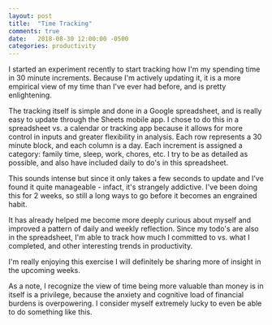```yaml
---
layout: post
title:  "Time Tracking"
comments: true
date:   2018-08-30 12:00:00 -0500
categories: productivity
---
```

 
I started an experiment recently to start tracking how I'm my spending time in 30 minute increments. Because I'm actively updating it, it is a more empirical view of my time than I've ever had before, and is pretty enlightening. 

The tracking itself is simple and done in a Google spreadsheet, and is really easy to update through the Sheets mobile app. I chose to do this in a spreadsheet vs. a calendar or tracking app because it allows for more control in inputs and greater flexibility in analysis. Each row represents a 30 minute block, and each column is a day. Each increment is assigned a category: family time, sleep, work, chores, etc. I try to be as detailed as possible, and also have included daily to do's in this spreadsheet.  

This sounds intense but since it only takes a few seconds to update and I’ve found it quite manageable - infact, it's strangely addictive. I've been doing this for 2 weeks, so still a long ways to go before it becomes an engrained habit.

It has already helped me become more deeply curious about myself and improved a pattern of daily and weekly reflection.  Since my todo's are also in the spreadsheet, I'm able to track how much I committed to vs. what I completed, and other interesting trends in productivity.  

I'm really enjoying this exercise I will definitely be sharing more of insight in the upcoming weeks. 

As a note, I recognize the view of time being more valuable than money is in itself is a privilege, because the anxiety and cognitive load of financial burdens is overpowering. I consider myself extremely lucky to even be able to do something like this.